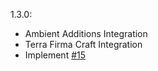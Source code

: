 1.3.0:
- Ambient Additions Integration
- Terra Firma Craft Integration
- Implement [#15](https://github.com/Christofmeg/JustEnoughBreeding/issues/15)